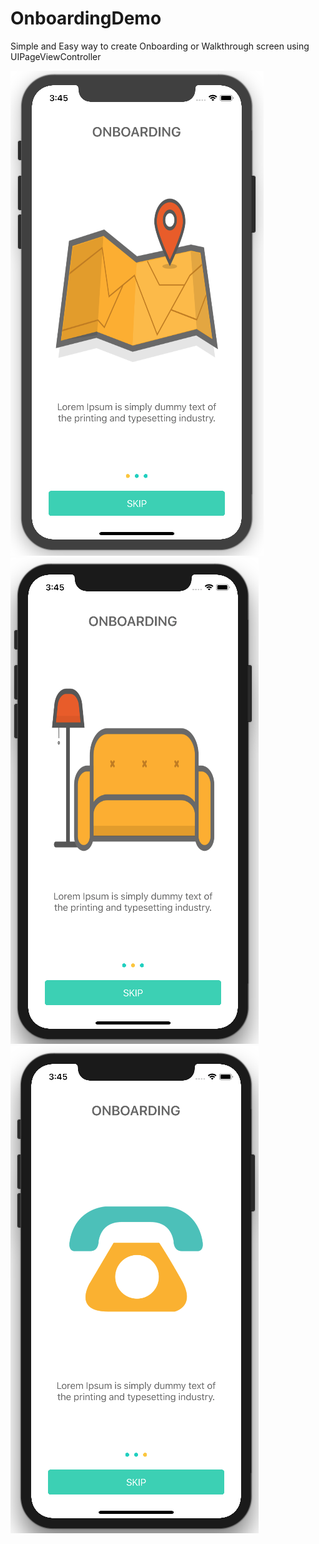 # OnboardingDemo
Simple and Easy way to create Onboarding or Walkthrough screen using UIPageViewController

![alt text](https://raw.githubusercontent.com/raj-engineer/OnboardingDemo/master/Screenshots/Screen%20Shot%202018-05-21%20at%203.44.48%20PM.png)        ![alt text](https://raw.githubusercontent.com/raj-engineer/OnboardingDemo/master/Screenshots/Screen%20Shot%202018-05-21%20at%203.45.09%20PM.png)
![alt text](https://raw.githubusercontent.com/raj-engineer/OnboardingDemo/master/Screenshots/Screen%20Shot%202018-05-21%20at%203.45.21%20PM.png)
